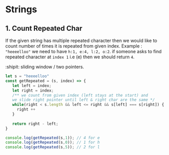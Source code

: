 # Strings 

## 1. Count Repeated Char 
If the given string has multiple repeated character then we would like to count number of times it is repeated from given index. 
Example : 
`"heeeelloo"` we need to have `h:1, e:4, l:2, o:2`. if someone asks to find repeated character at `index 1` i.e (e) then we 
should return `4`.

:shipit: sliding window / two pointers.

```js
let s = "heeeelloo"
const getRepeated = (s, index) => {
   let left = index;
   let right = index;
   /** we count from given index (left stays at the start) and 
   we slide right pointer until left & right char are the same */
   while(right < s.length && left <= right && s[left] === s[right]) {
     right ++
   }
   
   return right - left;
}

console.log(getRepeated(s,1)); // 4 for e 
console.log(getRepeated(s,0)); // 1 for h
console.log(getRepeated(s,5)); // 2 for l
```

